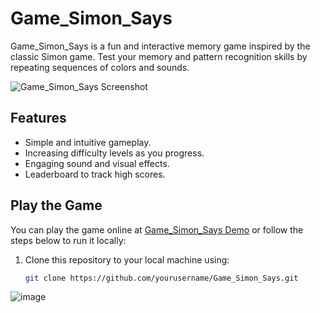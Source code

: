 # Game_Simon_Says

Game_Simon_Says is a fun and interactive memory game inspired by the classic Simon game. Test your memory and pattern recognition skills by repeating sequences of colors and sounds.

![Game_Simon_Says Screenshot]([screenshot.png](https://user-images.githubusercontent.com/61141309/231156525-777cc4fd-6f2e-4809-a451-2f96d91ef019.png))

## Features

- Simple and intuitive gameplay.
- Increasing difficulty levels as you progress.
- Engaging sound and visual effects.
- Leaderboard to track high scores.

## Play the Game

You can play the game online at [Game_Simon_Says Demo](https://your-demo-link-here.com) or follow the steps below to run it locally:

1. Clone this repository to your local machine using:

   ```bash
   git clone https://github.com/yourusername/Game_Simon_Says.git


![image](https://user-images.githubusercontent.com/61141309/231156525-777cc4fd-6f2e-4809-a451-2f96d91ef019.png)
